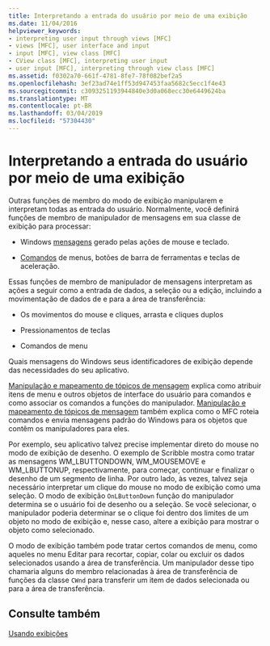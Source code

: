 ```yaml
---
title: Interpretando a entrada do usuário por meio de uma exibição
ms.date: 11/04/2016
helpviewer_keywords:
- interpreting user input through views [MFC]
- views [MFC], user interface and input
- input [MFC], view class [MFC]
- CView class [MFC], interpreting user input
- user input [MFC], interpreting through view class [MFC]
ms.assetid: f0302a70-661f-4781-8fe7-78f082bef2a5
ms.openlocfilehash: 3ef23ad74e1ff53d947453faa5682c5ecc1f4e43
ms.sourcegitcommit: c3093251193944840e3d0a068ecc30e6449624ba
ms.translationtype: MT
ms.contentlocale: pt-BR
ms.lasthandoff: 03/04/2019
ms.locfileid: "57304430"
---
```

# <a name="interpreting-user-input-through-a-view"></a>Interpretando a entrada do usuário por meio de uma exibição

Outras funções de membro do modo de exibição manipularem e interpretam todas as entrada do usuário. Normalmente, você definirá funções de membro de manipulador de mensagens em sua classe de exibição para processar:

- Windows [mensagens](../mfc/messages.md) gerado pelas ações de mouse e teclado.

- [Comandos](../mfc/user-interface-objects-and-command-ids.md) de menus, botões de barra de ferramentas e teclas de aceleração.

Essas funções de membro de manipulador de mensagens interpretam as ações a seguir como a entrada de dados, a seleção ou a edição, incluindo a movimentação de dados de e para a área de transferência:

- Os movimentos do mouse e cliques, arrasta e cliques duplos

- Pressionamentos de teclas

- Comandos de menu

Quais mensagens do Windows seus identificadores de exibição depende das necessidades do seu aplicativo.

[Manipulação e mapeamento de tópicos de mensagem](../mfc/message-handling-and-mapping.md) explica como atribuir itens de menu e outros objetos de interface do usuário para comandos e como associar os comandos a funções do manipulador. [Manipulação e mapeamento de tópicos de mensagem](../mfc/message-handling-and-mapping.md) também explica como o MFC roteia comandos e envia mensagens padrão do Windows para os objetos que contêm os manipuladores para eles.

Por exemplo, seu aplicativo talvez precise implementar direto do mouse no modo de exibição de desenho. O exemplo de Scribble mostra como tratar as mensagens WM_LBUTTONDOWN, WM_MOUSEMOVE e WM_LBUTTONUP, respectivamente, para começar, continuar e finalizar o desenho de um segmento de linha. Por outro lado, às vezes, talvez seja necessário interpretar um clique do mouse no modo de exibição como uma seleção. O modo de exibição `OnLButtonDown` função do manipulador determina se o usuário foi de desenho ou a seleção. Se você selecionar, o manipulador poderia determinar se o clique foi dentro dos limites de um objeto no modo de exibição e, nesse caso, altere a exibição para mostrar o objeto como selecionado.

O modo de exibição também pode tratar certos comandos de menu, como aqueles no menu Editar para recortar, copiar, colar ou excluir os dados selecionados usando a área de transferência. Um manipulador desse tipo chamaria alguns do membro relacionadas à área de transferência de funções da classe `CWnd` para transferir um item de dados selecionada ou para a área de transferência.

## <a name="see-also"></a>Consulte também

[Usando exibições](../mfc/using-views.md)
